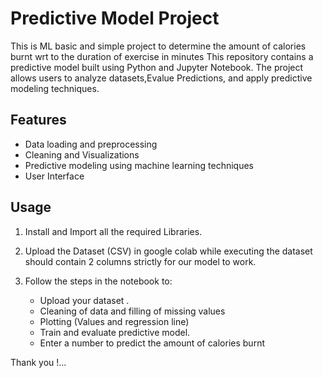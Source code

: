 
# Predictive Model Project
This is  ML basic and simple project to determine the amount of calories burnt wrt to the duration of exercise in minutes
This repository contains a predictive model built using Python and Jupyter Notebook. The project allows users to analyze datasets,Evalue Predictions, and apply predictive modeling techniques. 

## Features

- Data loading and preprocessing
- Cleaning and Visualizations
- Predictive modeling using machine learning techniques
- User Interface 

## Usage
1. Install and Import all the required Libraries.

2. Upload the Dataset (CSV) in google colab while executing the dataset should contain 2 columns strictly for our model to work.

3. Follow the steps in the notebook to:
   - Upload your dataset .
   - Cleaning of data and filling of missing values
   - Plotting (Values and regression line)
   - Train and evaluate predictive model.
   - Enter a number to predict the amount of calories burnt

Thank you !...




